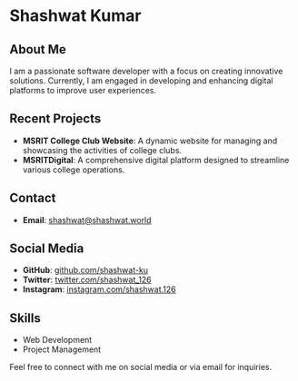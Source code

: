 # Shashwat Kumar

## About Me
I am a passionate software developer with a focus on creating innovative solutions. Currently, I am engaged in developing and enhancing digital platforms to improve user experiences.

## Recent Projects
- **MSRIT College Club Website**: A dynamic website for managing and showcasing the activities of college clubs.
- **MSRITDigital**: A comprehensive digital platform designed to streamline various college operations.

## Contact
- **Email**: shashwat@shashwat.world

## Social Media
- **GitHub**: [github.com/shashwat-ku](https://github.com/shashwat-ku)
- **Twitter**: [twitter.com/shashwat_126](https://x.com/shashwat_126)
- **Instagram**: [instagram.com/shashwat.126](https://www.instagram.com/shashwat.126/)

## Skills
- Web Development
- Project Management

Feel free to connect with me on social media or via email for inquiries.
